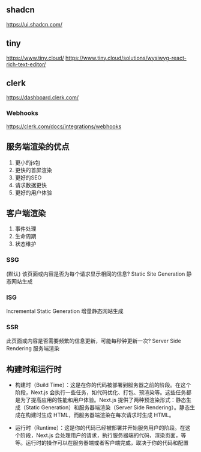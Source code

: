 ## shadcn

https://ui.shadcn.com/

## tiny

https://www.tiny.cloud/
https://www.tiny.cloud/solutions/wysiwyg-react-rich-text-editor/

## clerk

https://dashboard.clerk.com/

### Webhooks

https://clerk.com/docs/integrations/webhooks

## 服务端渲染的优点

1. 更小的js包
2. 更快的首屏渲染
3. 更好的SEO
4. 请求数据更快
5. 更好的用户体验

## 客户端渲染

1. 事件处理
2. 生命周期
3. 状态维护

### SSG

(默认)
该页面或内容是否为每个请求显示相同的信息?
Static Site Generation 静态网站生成

### ISG

Incremental Static Generation 增量静态网站生成

### SSR

此页面或内容是否需要频繁的信息更新，可能每秒钟更新一次?
Server Side Rendering 服务端渲染

## 构建时和运行时

- 构建时（Build Time）：这是在你的代码被部署到服务器之前的阶段。在这个阶段，Next.js 会执行一些任务，如代码优化、打包、预渲染等。这些任务都是为了提高应用的性能和用户体验。Next.js 提供了两种预渲染形式：静态生成（Static Generation）和服务器端渲染（Server Side Rendering）。静态生成在构建时生成 HTML，而服务器端渲染在每次请求时生成 HTML。

- 运行时（Runtime）：这是你的代码已经被部署并开始服务用户的阶段。在这个阶段，Next.js 会处理用户的请求，执行服务器端的代码，渲染页面，等等。运行时的操作可以在服务器端或者客户端完成，取决于你的代码和配置
